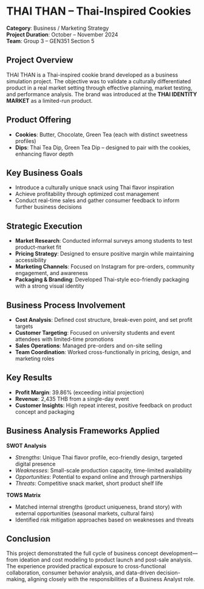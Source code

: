 # THAI THAN – Thai-Inspired Cookies

**Category**: Business / Marketing Strategy  
**Project Duration**: October – November 2024  
**Team**: Group 3 – GEN351 Section 5  

## Project Overview

THAI THAN is a Thai-inspired cookie brand developed as a business simulation project. The objective was to validate a culturally differentiated product in a real market setting through effective planning, market testing, and performance analysis. The brand was introduced at the **THAI IDENTITY MARKET** as a limited-run product.

## Product Offering

- **Cookies**: Butter, Chocolate, Green Tea (each with distinct sweetness profiles)  
- **Dips**: Thai Tea Dip, Green Tea Dip – designed to pair with the cookies, enhancing flavor depth

## Key Business Goals

- Introduce a culturally unique snack using Thai flavor inspiration
- Achieve profitability through optimized cost management
- Conduct real-time sales and gather consumer feedback to inform further business decisions

## Strategic Execution

- **Market Research**: Conducted informal surveys among students to test product-market fit
- **Pricing Strategy**: Designed to ensure positive margin while maintaining accessibility
- **Marketing Channels**: Focused on Instagram for pre-orders, community engagement, and awareness
- **Packaging & Branding**: Developed Thai-style eco-friendly packaging with a strong visual identity

## Business Process Involvement

- **Cost Analysis**: Defined cost structure, break-even point, and set profit targets
- **Customer Targeting**: Focused on university students and event attendees with limited-time promotions
- **Sales Operations**: Managed pre-orders and on-site selling
- **Team Coordination**: Worked cross-functionally in pricing, design, and marketing roles

## Key Results

- **Profit Margin**: 39.86% (exceeding initial projection)
- **Revenue**: 2,435 THB from a single-day event
- **Customer Insights**: High repeat interest, positive feedback on product concept and packaging

## Business Analysis Frameworks Applied

**SWOT Analysis**  
- *Strengths*: Unique Thai flavor profile, eco-friendly design, targeted digital presence  
- *Weaknesses*: Small-scale production capacity, time-limited availability  
- *Opportunities*: Potential to expand online and through partnerships  
- *Threats*: Competitive snack market, short product shelf life  

**TOWS Matrix**  
- Matched internal strengths (product uniqueness, brand story) with external opportunities (seasonal markets, cultural fairs)  
- Identified risk mitigation approaches based on weaknesses and threats  

## Conclusion

This project demonstrated the full cycle of business concept development—from ideation and cost modeling to product launch and post-sale analysis. The experience provided practical exposure to cross-functional collaboration, consumer behavior analysis, and data-driven decision-making, aligning closely with the responsibilities of a Business Analyst role.

